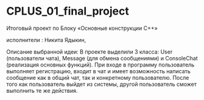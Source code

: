 # CPLUS_01_final_project
Итоговый проект по Блоку «Основные конструкции C++»

  исполнители : Никита Ядыкин, 
  
  Описание выбранной идеи: 
В проекте выделили 3 класса: User (пользователи чата), Message (для обмена сообщениями) и ConsoleChat (реализация основных функций). При входе в программу пользователь выполняет регистрацию, входит в чат и имеет возможность написать сообщение как в общий чат, так и конкретному пользователю. После того как пользователь выйдет из системы, другой пользователь сможет выполнить те же действия.

